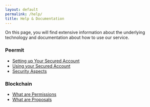 ```yaml
---
layout: default
permalink: /help/
title: Help & Documentation
---
```


On this page, you will find extensive information about the underlying
technology and documentation about how to use our service.

### Peermit

* [Setting up Your Secured Account](/howto/setup/)
* [Using your Secured Account](/howto/usage/)
* [Security Aspects](/security/)

### Blockchain

* [What are Permissions](/help/permissions/)
* [What are Proposals](/help/proposal/)
